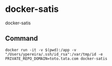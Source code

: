 # docker-satis

docker-satis


## Command

`docker run -it -v $(pwd):/app -v "/Users/ypereira/.ssh/id_rsa":/var/tmp/id -e PRIVATE_REPO_DOMAIN=toto.tata.com docker-satis`
